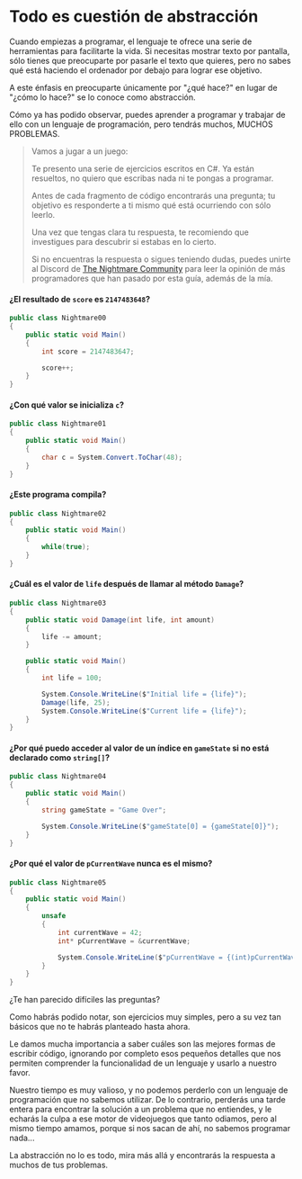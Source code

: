 # Todo es cuestión de abstracción

Cuando empiezas a programar, el lenguaje te ofrece una serie de herramientas para facilitarte la vida. Si necesitas mostrar texto por pantalla, sólo tienes que preocuparte por pasarle el texto que quieres, pero no sabes qué está haciendo el ordenador por debajo para lograr ese objetivo.

A este énfasis en preocuparte únicamente por "¿qué hace?" en lugar de "¿cómo lo hace?" se lo conoce como abstracción.

Cómo ya has podido observar, puedes aprender a programar y trabajar de ello con un lenguaje de programación, pero tendrás muchos, MUCHOS PROBLEMAS.

> Vamos a jugar a un juego:
>
> Te presento una serie de ejercicios escritos en C#. Ya están resueltos,  no quiero que escribas nada ni te pongas a programar.
>
> Antes de cada fragmento de código encontrarás una pregunta; tu objetivo es responderte a ti mismo qué está ocurriendo con sólo leerlo.
>
> Una vez que tengas clara tu respuesta, te recomiendo que investigues para descubrir si estabas en lo cierto.
>
> Si no encuentras la respuesta o sigues teniendo dudas, puedes unirte al Discord de [The Nightmare Community](https://discord.gg/EdtpmDzsDS) para leer la opinión de más programadores que han pasado por esta guía, además de la mía.

#### ¿El resultado de `score` es `2147483648`?

```csharp
public class Nightmare00
{
	public static void Main()
	{
		int score = 2147483647;

		score++;
	}
}
```

#### ¿Con qué valor se inicializa `c`?

```csharp
public class Nightmare01
{
	public static void Main()
	{
		char c = System.Convert.ToChar(48);
	}
}
```

#### ¿Este programa compila?

```csharp
public class Nightmare02
{
	public static void Main()
	{
		while(true);
	}
}
```

#### ¿Cuál es el valor de `life` después de llamar al método `Damage`?
```csharp
public class Nightmare03
{
	public static void Damage(int life, int amount)
	{
		life -= amount;
	}

	public static void Main()
	{
		int life = 100;

		System.Console.WriteLine($"Initial life = {life}");
		Damage(life, 25);
		System.Console.WriteLine($"Current life = {life}");
	}
}
```

#### ¿Por qué puedo acceder al valor de un índice en `gameState` si no está declarado como `string[]`?
```csharp
public class Nightmare04
{
	public static void Main()
	{
		string gameState = "Game Over";

		System.Console.WriteLine($"gameState[0] = {gameState[0]}");
	}
}
```

#### ¿Por qué el valor de `pCurrentWave` nunca es el mismo?
```csharp
public class Nightmare05
{
	public static void Main()
	{
		unsafe
		{
			int currentWave = 42;
			int* pCurrentWave = &currentWave;

			System.Console.WriteLine($"pCurrentWave = {(int)pCurrentWave}");
		}
	}
}
```

¿Te han parecido difíciles las preguntas?

Como habrás podido notar, son ejercicios muy simples, pero a su vez tan básicos que no te habrás planteado hasta ahora.

Le damos mucha importancia a saber cuáles son las mejores formas de escribir código, ignorando por completo esos pequeños detalles que nos permiten comprender la funcionalidad de un lenguaje y usarlo a nuestro favor.

Nuestro tiempo es muy valioso, y no podemos perderlo con un lenguaje de programación que no sabemos utilizar. De lo contrario, perderás una tarde entera para encontrar la solución a un problema que no entiendes, y le echarás la culpa a ese motor de videojuegos que tanto odiamos, pero al mismo tiempo amamos, porque si nos sacan de ahí, no sabemos programar nada...

La abstracción no lo es todo, mira más allá y encontrarás la respuesta a muchos de tus problemas.
